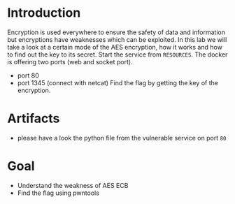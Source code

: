 # Introduction
Encryption is used everywhere to ensure the safety of data and information but encryptions have weaknesses which can be exploited. In this lab we will take a look at a certain mode of the AES encryption, how it works and how to find out the key to its secret.
Start the service from ```RESOURCES```. The docker is offering two ports (web and socket port).
- port 80
- port 1345 (connect with netcat)
Find the flag by getting the key of the encryption.

# Artifacts
* please have a look the python file from the vulnerable service on port `80`

# Goal
- Understand the weakness of AES ECB
- Find the flag using pwntools

